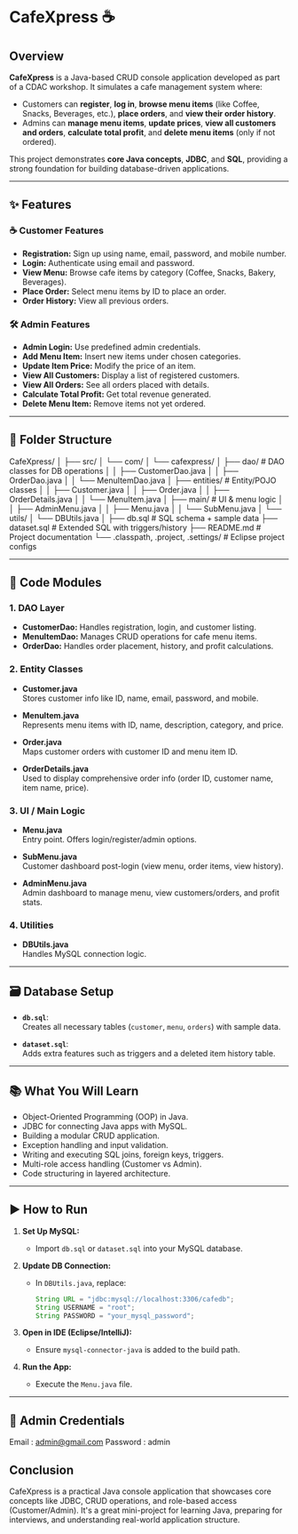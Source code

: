 # CafeXpress ☕

## Overview

**CafeXpress** is a Java-based CRUD console application developed as part of a CDAC workshop. It simulates a cafe management system where:

- Customers can **register**, **log in**, **browse menu items** (like Coffee, Snacks, Beverages, etc.), **place orders**, and **view their order history**.
- Admins can **manage menu items**, **update prices**, **view all customers and orders**, **calculate total profit**, and **delete menu items** (only if not ordered).

This project demonstrates **core Java concepts**, **JDBC**, and **SQL**, providing a strong foundation for building database-driven applications.

---

## ✨ Features

### ☕ Customer Features
- **Registration:** Sign up using name, email, password, and mobile number.
- **Login:** Authenticate using email and password.
- **View Menu:** Browse cafe items by category (Coffee, Snacks, Bakery, Beverages).
- **Place Order:** Select menu items by ID to place an order.
- **Order History:** View all previous orders.

### 🛠️ Admin Features
- **Admin Login:** Use predefined admin credentials.
- **Add Menu Item:** Insert new items under chosen categories.
- **Update Item Price:** Modify the price of an item.
- **View All Customers:** Display a list of registered customers.
- **View All Orders:** See all orders placed with details.
- **Calculate Total Profit:** Get total revenue generated.
- **Delete Menu Item:** Remove items not yet ordered.

---

## 📁 Folder Structure

CafeXpress/
│
├── src/
│ └── com/
│ └── cafexpress/
│ ├── dao/ # DAO classes for DB operations
│ │ ├── CustomerDao.java
│ │ ├── OrderDao.java
│ │ └── MenuItemDao.java
│ ├── entities/ # Entity/POJO classes
│ │ ├── Customer.java
│ │ ├── Order.java
│ │ ├── OrderDetails.java
│ │ └── MenuItem.java
│ ├── main/ # UI & menu logic
│ │ ├── AdminMenu.java
│ │ ├── Menu.java
│ │ └── SubMenu.java
│ └── utils/
│ └── DBUtils.java
│
├── db.sql # SQL schema + sample data
├── dataset.sql # Extended SQL with triggers/history
├── README.md # Project documentation
└── .classpath, .project, .settings/ # Eclipse project configs


---

## 🧩 Code Modules

### 1. DAO Layer
- **CustomerDao:** Handles registration, login, and customer listing.
- **MenuItemDao:** Manages CRUD operations for cafe menu items.
- **OrderDao:** Handles order placement, history, and profit calculations.

### 2. Entity Classes
- **Customer.java**  
  Stores customer info like ID, name, email, password, and mobile.

- **MenuItem.java**  
  Represents menu items with ID, name, description, category, and price.

- **Order.java**  
  Maps customer orders with customer ID and menu item ID.

- **OrderDetails.java**  
  Used to display comprehensive order info (order ID, customer name, item name, price).

### 3. UI / Main Logic
- **Menu.java**  
  Entry point. Offers login/register/admin options.

- **SubMenu.java**  
  Customer dashboard post-login (view menu, order items, view history).

- **AdminMenu.java**  
  Admin dashboard to manage menu, view customers/orders, and profit stats.

### 4. Utilities
- **DBUtils.java**  
  Handles MySQL connection logic.

---

## 🗃️ Database Setup

- **`db.sql`**:  
  Creates all necessary tables (`customer`, `menu`, `orders`) with sample data.

- **`dataset.sql`**:  
  Adds extra features such as triggers and a deleted item history table.

---

## 📚 What You Will Learn

- Object-Oriented Programming (OOP) in Java.
- JDBC for connecting Java apps with MySQL.
- Building a modular CRUD application.
- Exception handling and input validation.
- Writing and executing SQL joins, foreign keys, triggers.
- Multi-role access handling (Customer vs Admin).
- Code structuring in layered architecture.

---

## ▶️ How to Run

1. **Set Up MySQL:**
   - Import `db.sql` or `dataset.sql` into your MySQL database.

2. **Update DB Connection:**
   - In `DBUtils.java`, replace:
     ```java
     String URL = "jdbc:mysql://localhost:3306/cafedb";
     String USERNAME = "root";
     String PASSWORD = "your_mysql_password";
     ```

3. **Open in IDE (Eclipse/IntelliJ):**
   - Ensure `mysql-connector-java` is added to the build path.

4. **Run the App:**
   - Execute the `Menu.java` file.

---

## 🔐 Admin Credentials

Email : admin@gmail.com
Password : admin

## Conclusion
CafeXpress is a practical Java console application that showcases core concepts like JDBC, CRUD operations, and role-based access (Customer/Admin). It's a great mini-project for learning Java, preparing for interviews, and understanding real-world application structure.